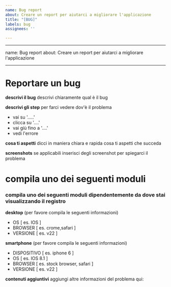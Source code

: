 ```yaml
---
name: Bug report
about: Creare un report per aiutarci a migliorare l'applicazione
title: "[BUG]"
labels: bug
assignees: ''

---
```


---
name: Bug report
about: Creare un report per aiutarci a migliorare l'applicazione

---


# Reportare un bug


**descrivi il bug** descrivi chiaramente qual è il bug

**descrivi gli step** per farci vedere dov'è il problema
- vai su '.....'
- clicca su '....'
- vai giù fino a '....'
- vedi l'errore


**cosa ti aspetti** dicci in maniera chiara e rapida cosa  ti aspetti che succeda

**screenshots** se applicabili inserisci degli screenshot per spiegarci il problema

# compila uno dei seguenti moduli
### compila uno dei seguenti moduli dipendentemente da dove stai visualizzando il registro

**desktop** (per favore compila le seguenti informazioni)
- OS [ es. IOS ] 
- BROWSER [ es. crome,safari ] 
- VERSIONE  [ es. v22 ]

**smartphone** (per favore compila le seguenti informazioni)
- DISPOSITIVO [ es. iphone 6 ]
- OS [ es. IOS 8.1 ]
- BROWSER [ es. stock browser, safari ]
- VERSIONE [ es. v22 ]

**contenuti aggiuntivi** aggiungi altre informazioni del problema qui:
